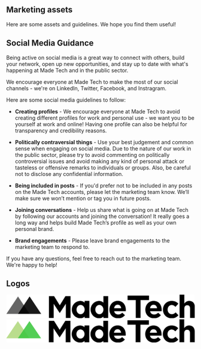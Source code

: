 ## Marketing assets 

Here are some assets and guidelines. We hope you find them useful!

## Social Media Guidance

Being active on social media is a great way to connect with others, build your network, open up new opportunities, and stay up to date with what's happening at Made Tech and in the public sector. 

We encourage everyone at Made Tech to make the most of our social channels - we're on LinkedIn, Twitter, Facebook, and Instragram.

Here are some social media guidelines to follow:

- **Creating profiles** - We encourage everyone at Made Tech to avoid creating different profiles for work and personal use - we want you to be yourself at work and online! Having one profile can also be helpful for transparency and credibility reasons.

- **Politically contraversial things** - Use your best judgement and common sense when engaging on social media. Due to the nature of our work in the public sector, please try to avoid commenting on politically controversial issues and avoid making any kind of personal attack or tasteless or offensive remarks to individuals or groups. Also, be careful not to disclose any confidential information.

- **Being included in posts** - If you'd prefer not to be included in any posts on the Made Tech accounts, please let the marketing team know. We’ll make sure we won’t mention or tag you in future posts.

- **Joining conversations** - Help us share what is going on at Made Tech by following our accounts and joining the conversation! It really goes a long way and helps build Made Tech’s profile as well as your own personal brand. 

- **Brand engagements** - Please leave brand engagements to the marketing team to respond to.

If you have any questions, feel free to reach out to the marketing team. We're happy to help!

## Logos

[logo_bw]: logos/made-tech-logo-blk.png "Made Tech Logo Black & White"
[logo_color]: logos/made-tech-logo-colour.png "Made Tech Logo Colour"

![logo_bw]
![logo_color]
